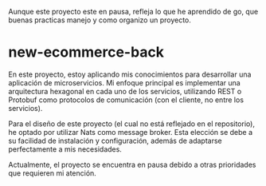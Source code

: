 Aunque este proyecto este en pausa, refleja lo que he aprendido de go, que buenas practicas manejo y como organizo un proyecto.

# new-ecommerce-back
En este proyecto, estoy aplicando mis conocimientos para desarrollar una aplicación de microservicios. Mi enfoque principal es implementar una arquitectura hexagonal en cada uno de los servicios, utilizando REST o Protobuf como protocolos de comunicación (con el cliente, no entre los servicios).

Para el diseño de este proyecto (el cual no está reflejado en el repositorio), he optado por utilizar Nats como message broker. Esta elección se debe a su facilidad de instalación y configuración, además de adaptarse perfectamente a mis necesidades.

Actualmente, el proyecto se encuentra en pausa debido a otras prioridades que requieren mi atención.
